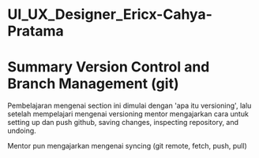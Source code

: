 # UI_UX_Designer_Ericx-Cahya-Pratama

# Summary Version Control and Branch Management (git)

Pembelajaran mengenai section ini dimulai dengan 'apa itu versioning', lalu setelah mempelajari mengenai versioning mentor mengajarkan cara untuk setting up dan push github, saving changes, inspecting repository, and undoing. 

Mentor pun mengajarkan mengenai syncing (git remote, fetch, push, pull)

